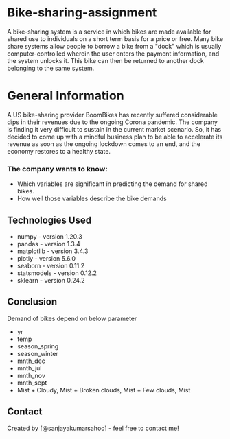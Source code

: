 # Bike-sharing-assignment

A bike-sharing system is a service in which bikes are made available for shared use to individuals on a short term basis for a price or free. Many bike share systems allow people to borrow a bike from a "dock" which is usually computer-controlled wherein the user enters the payment information, and the system unlocks it. This bike can then be returned to another dock belonging to the same system.

# General Information

A US bike-sharing provider BoomBikes has recently suffered considerable dips in their revenues due to the ongoing Corona pandemic. The company is finding it very difficult to sustain in the current market scenario. So, it has decided to come up with a mindful business plan to be able to accelerate its revenue as soon as the ongoing lockdown comes to an end, and the economy restores to a healthy state.

### The company wants to know:

- Which variables are significant in predicting the demand for shared bikes.
- How well those variables describe the bike demands

## Technologies Used

- numpy - version 1.20.3
- pandas - version 1.3.4
- matplotlib - version 3.4.3
- plotly - version 5.6.0
- seaborn - version 0.11.2
- statsmodels - version 0.12.2
- sklearn - version 0.24.2

## Conclusion

Demand of bikes depend on below parameter

- yr
- temp
- season_spring
- season_winter
- mnth_dec
- mnth_jul
- mnth_nov
- mnth_sept
- Mist + Cloudy, Mist + Broken clouds, Mist + Few clouds, Mist

## Contact

Created by [@sanjayakumarsahoo] - feel free to contact me!